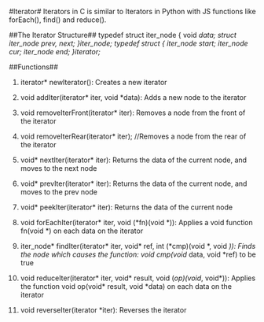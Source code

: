 #Iterator#
Iterators in C is similar to Iterators in Python with JS functions like forEach(), find() and reduce().

##The Iterator Structure##
typedef struct iter_node
{
	void *data;
	struct iter_node *prev, *next;
}iter_node;
*typedef struct
{
	iter_node* start;
	iter_node* cur;
	iter_node* end;
}iterator;*

##Functions##
1. iterator* newIterator(): Creates a new iterator
2. void addIter(iterator* iter, void *data): Adds a new node to the iterator
3. void removeIterFront(iterator* iter): Removes a node from the front of the iterator
4. void removeIterRear(iterator* iter); //Removes a node from the rear of the iterator
5. void* nextIter(iterator* iter): Returns the data of the current node, and moves to the next node
6. void* prevIter(iterator* iter): Returns the data of the current node, and moves to the prev node
7. void* peekIter(iterator* iter): Returns the data of the current node

8. void forEachIter(iterator* iter, void (*fn)(void *)): Applies a void function fn(void *) on each data on the iterator 
9. iter_node* findIter(iterator* iter, void* ref, int (*cmp)(void *, void *)): Finds the node which causes the function: void cmp(void* data, void *ref) to be true
10. void reduceIter(iterator* iter, void* result, void (*op)(void*, void*)): Applies the function void op(void* result, void *data) on each data on the iterator  
11. void reverseIter(iterator *iter): Reverses the iterator
